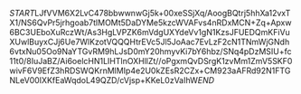 $START$LJfVVM6X2LvC478bbwwnwGj5k+00xeSSjXq/AoogBQtrj5hhXa12vxTX1/NS6QvPr5jrhgoab7tlMOMt5DaDYMe5kzcWVAFvs4nRDxMCN+Zq+Apxw6BC3UEboXuRczWt/As3HgLVPZK6mVdgUXYdeVv1gN1KzsJFUEDQmKFiVuXUwlBuyxCJj6Ue7WlKzotVQQQHtrEVc5Jl5JoAac7EvLzF2cN1TNmWjGNdh6vtxNu05Oo9NaYTGvRM9hLJsD0mY20hmyvKi7bY6hbz/SNq4pDzMSIU+fc11t0/8IuJaBZ/Ai6oelcHN1LIHTlnOXHllZt//oPgxmQvDSrgK1zvMm1ZmV5SKF0wivF6V9EfZ3hRDSWQKrnMlMIp4e2U0kZEsR2CZx+CM923aAFRd92N1FTGNLeV00IXKfEaWqdoL49QZD/cVjsp+KKeL0zVaIhW$END$